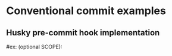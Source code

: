 ﻿# Conventional commit examples 
## Husky pre-commit hook implementation
#ex: <TYPE>(optional SCOPE): <DESCRIPTION>
    <optional BODY>
    <optional BREAKING CHANGES>
